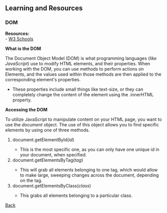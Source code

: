 ## Learning and Resources
### DOM
  **Resources:**<br>
	- [W3 Schools](https://www.w3schools.com/js/js_htmldom.asp)

  **What is the DOM**
 	<p>The Document Object Model (DOM) is what programming languages (*like JavaScript*) use to modify HTML elements, and their properties.
	When working with the DOM, you can use methods to perform actions on Elements, and the values used within those methods are then applied to the corresponding element's properties.</p>
		<ul>
            <li>These properties include small things like text-size, or they can completely change the content of the element using the .innerHTML property.</li>
        </ul>

  **Accessing the DOM**
 	<p>To utilize JavaScript to manipulate content on your HTML page, you want to use the *document* object. The use of this object allows you to find specific elements by using one of three methods.</p>
    <ol>
        <li>document.getElementById(*id*)</li>
        <ul>
            <li>This is the most specific one, as you can only have one unique id in your document, when specified.</li>
        </ul>
        <li>document.getElementsByTag(*tag*)</li>
        <ul>
            <li>This will grab all elements belonging to one tag, which would allow to make large, sweeping changes across the document, depending on the tag.</li>
        </ul>
        <li>document.getElementsByClass(*class*)</li>
        <ul>
            <li>This grabs all elements belonging to a particular class.</li>
        </ul>
    </ol>

[Back](https://github.com/BobbyTerence/ChessBoard)